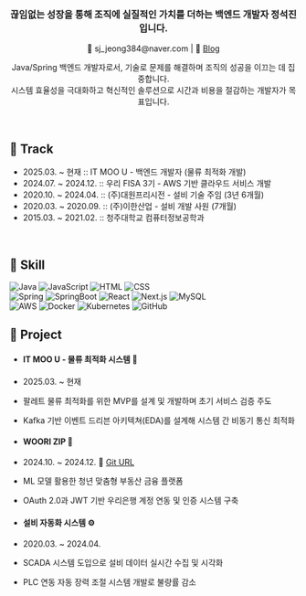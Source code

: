 <h3 align="center">끊임없는 성장을 통해 조직에 실질적인 가치를 더하는 백엔드 개발자 정석진입니다.</h3>
<p align="center">
 📧 sj_jeong384@naver.com | 
 📝 <a href="https://1223tjrwls.tistory.com">Blog</a>
</p>

<p align="center">
Java/Spring 백엔드 개발자로서, 기술로 문제를 해결하며 조직의 성공을 이끄는 데 집중합니다.<br>
시스템 효율성을 극대화하고 혁신적인 솔루션으로 시간과 비용을 절감하는 개발자가 목표입니다.
</p>

<br>

## 📌 Track
- 2025.03. ~ 현재 :: IT MOO U - 백엔드 개발자 (물류 최적화 개발)
- 2024.07. ~ 2024.12. :: 우리 FISA 3기 - AWS 기반 클라우드 서비스 개발
- 2020.10. ~ 2024.04. :: (주)대원프리시전 - 설비 기술 주임 (3년 6개월)
- 2020.03. ~ 2020.09. :: (주)이한산업 - 설비 개발 사원 (7개월)
- 2015.03. ~ 2021.02. :: 청주대학교 컴퓨터정보공학과
<br>

## 📌 Skill
![Java](https://img.shields.io/badge/java-%23ED8B00.svg?style=for-the-badge&logo=openjdk&logoColor=white)
![JavaScript](https://img.shields.io/badge/javascript-%23323330.svg?style=for-the-badge&logo=javascript&logoColor=%23F7DF1E)
![HTML](https://img.shields.io/badge/html-%23E34F26.svg?style=for-the-badge&logo=html5&logoColor=white)
![CSS](https://img.shields.io/badge/css-%231572B6.svg?style=for-the-badge&logo=css3&logoColor=white)
<br>
![Spring](https://img.shields.io/badge/spring-%236DB33F.svg?style=for-the-badge&logo=spring&logoColor=white)
![SpringBoot](https://img.shields.io/badge/springboot-%236DB33F.svg?style=for-the-badge&logo=springboot&logoColor=white)
![React](https://img.shields.io/badge/react-%2320232a.svg?style=for-the-badge&logo=react&logoColor=%2361DAFB)
![Next.js](https://img.shields.io/badge/Next-black?style=for-the-badge&logo=next.js&logoColor=white)
![MySQL](https://img.shields.io/badge/mysql-%2300f.svg?style=for-the-badge&logo=mysql&logoColor=white)
<br>
![AWS](https://img.shields.io/badge/AWS-%23FF9900.svg?style=for-the-badge&logo=amazon-aws&logoColor=white)
![Docker](https://img.shields.io/badge/docker-%230db7ed.svg?style=for-the-badge&logo=docker&logoColor=white)
![Kubernetes](https://img.shields.io/badge/kubernetes-%23326ce5.svg?style=for-the-badge&logo=kubernetes&logoColor=white)
![GitHub](https://img.shields.io/badge/github-%23121011.svg?style=for-the-badge&logo=github&logoColor=white)
<br>

## 📌 Project

- <h4>IT MOO U - 물류 최적화 시스템 🚛</h4>

 - 2025.03. ~ 현재
 - 팔레트 물류 최적화를 위한 MVP를 설계 및 개발하며 초기 서비스 검증 주도
 - Kafka 기반 이벤트 드리븐 아키텍쳐(EDA)를 설계해 시스템 간 비동기 통신 최적화

- <h4>WOORI ZIP 🏡</h4>

 - 2024.10. ~ 2024.12. 🔗 [Git URL](https://github.com/Jeongseokjin/woori-zip-BE)
 - ML 모델 활용한 청년 맞춤형 부동산 금융 플랫폼
 - OAuth 2.0과 JWT 기반 우리은행 계정 연동 및 인증 시스템 구축

- <h4>설비 자동화 시스템 ⚙️</h4>

 - 2020.03. ~ 2024.04.
 - SCADA 시스템 도입으로 설비 데이터 실시간 수집 및 시각화
 - PLC 연동 자동 장력 조절 시스템 개발로 불량률 감소

<br>

